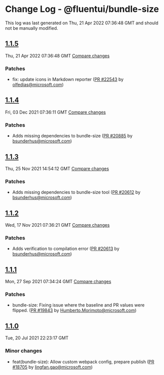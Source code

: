 # Change Log - @fluentui/bundle-size

This log was last generated on Thu, 21 Apr 2022 07:36:48 GMT and should not be manually modified.

<!-- Start content -->

## [1.1.5](https://github.com/microsoft/fluentui/tree/@fluentui/bundle-size_v1.1.5)

Thu, 21 Apr 2022 07:36:48 GMT 
[Compare changes](https://github.com/microsoft/fluentui/compare/@fluentui/bundle-size_v1.1.4..@fluentui/bundle-size_v1.1.5)

### Patches

- fix: update icons in Markdown reporter ([PR #22543](https://github.com/microsoft/fluentui/pull/22543) by olfedias@microsoft.com)

## [1.1.4](https://github.com/microsoft/fluentui/tree/@fluentui/bundle-size_v1.1.4)

Fri, 03 Dec 2021 07:36:11 GMT 
[Compare changes](https://github.com/microsoft/fluentui/compare/@fluentui/bundle-size_v1.1.3..@fluentui/bundle-size_v1.1.4)

### Patches

- Adds missing dependencies to bundle-size ([PR #20885](https://github.com/microsoft/fluentui/pull/20885) by bsunderhus@microsoft.com)

## [1.1.3](https://github.com/microsoft/fluentui/tree/@fluentui/bundle-size_v1.1.3)

Thu, 25 Nov 2021 14:54:12 GMT 
[Compare changes](https://github.com/microsoft/fluentui/compare/@fluentui/bundle-size_v1.1.2..@fluentui/bundle-size_v1.1.3)

### Patches

- Adds missing dependencies to bundle-size tool ([PR #20612](https://github.com/microsoft/fluentui/pull/20612) by bsunderhus@microsoft.com)

## [1.1.2](https://github.com/microsoft/fluentui/tree/@fluentui/bundle-size_v1.1.2)

Wed, 17 Nov 2021 07:36:21 GMT 
[Compare changes](https://github.com/microsoft/fluentui/compare/@fluentui/bundle-size_v1.1.1..@fluentui/bundle-size_v1.1.2)

### Patches

- Adds verification to compilation error ([PR #20613](https://github.com/microsoft/fluentui/pull/20613) by bsunderhus@microsoft.com)

## [1.1.1](https://github.com/microsoft/fluentui/tree/@fluentui/bundle-size_v1.1.1)

Mon, 27 Sep 2021 07:34:24 GMT 
[Compare changes](https://github.com/microsoft/fluentui/compare/@fluentui/bundle-size_v1.1.0..@fluentui/bundle-size_v1.1.1)

### Patches

- bundle-size: Fixing issue where the baseline and PR values were flipped. ([PR #19843](https://github.com/microsoft/fluentui/pull/19843) by Humberto.Morimoto@microsoft.com)

## [1.1.0](https://github.com/microsoft/fluentui/tree/@fluentui/bundle-size_v1.1.0)

Tue, 20 Jul 2021 22:23:17 GMT

### Minor changes

- feat(bundle-size): Allow custom webpack config, prepare publish ([PR #18705](https://github.com/microsoft/fluentui/pull/18705) by lingfan.gao@microsoft.com)
